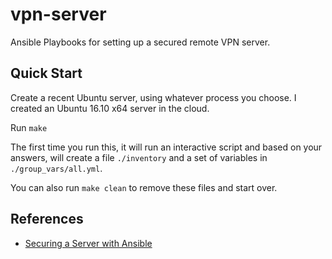 # vpn-server

Ansible Playbooks for setting up a secured remote VPN server.

## Quick Start

Create a recent Ubuntu server, using whatever process you choose. I created
an Ubuntu 16.10 x64 server in the cloud.

Run `make`

The first time you run this, it will run an interactive script and
based on your answers, will create a file `./inventory` and a set of
variables in `./group_vars/all.yml`.

You can also run `make clean` to remove these files and start over.

## References

- [Securing a Server with Ansible](https://ryaneschinger.com/blog/securing-a-server-with-ansible/)
